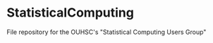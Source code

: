 StatisticalComputing
====================

File repository for the OUHSC's "Statistical Computing Users Group"
